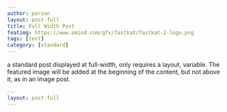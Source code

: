 ```yaml
---
author: person
layout: post-full
title: Full Width Post
featimg: https://www.omiod.com/gfx/fastkat/fastkat-2-logo.png
tags: [text]
category: [standard]
---
```

a standard post displayed at full-width, only requires a layout, variable.
The featured image will be added at the beginning of the content, but not above it, as in an image post.

```yml
---
layout: post-full
---
```
